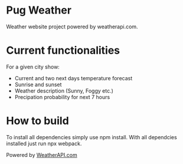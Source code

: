 <h1>Pug Weather</h1>
Weather website project powered by weatherapi.com.
<p></p>
<h1>Current functionalities</h1>

For a given city show:
<ul>
  <li>Current and two next days temperature forecast</li>
  <li>Sunrise and sunset</li>
  <li>Weather description (Sunny, Foggy etc.)</li>
  <li>Precipation probability for next 7 hours</li>
</ul>

<h1>How to build</h1>
To install all dependencies simply use npm install.
With all dependcies installed just run npx webpack.

<p></p>
<p></p>

Powered by <a href="https://www.weatherapi.com/" title="Free Weather API">WeatherAPI.com</a>

